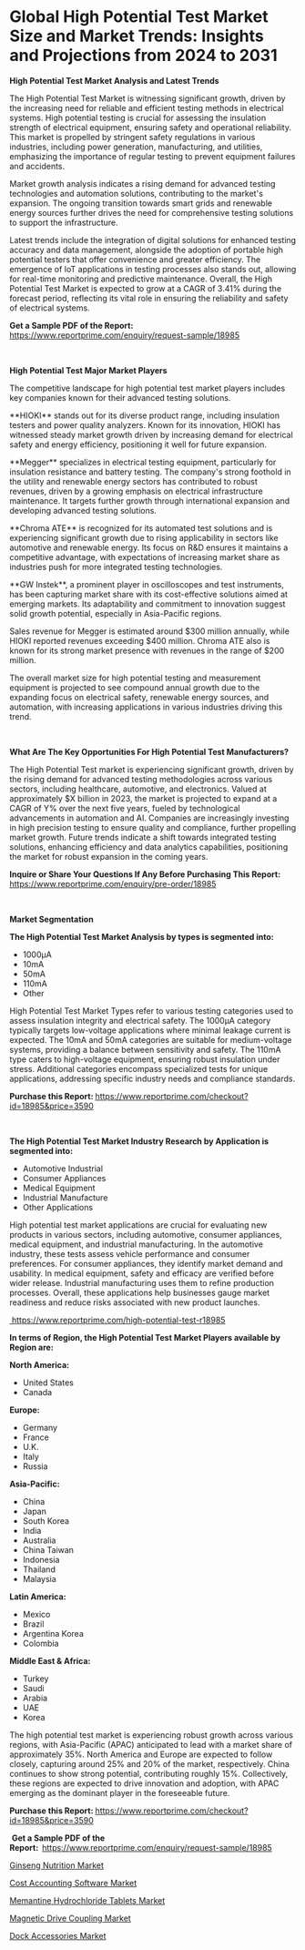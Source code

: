 <p><h1>Global High Potential Test Market Size and Market Trends: Insights and Projections from 2024 to 2031</h1></p><p><strong>High Potential Test Market Analysis and Latest Trends</strong></p>
<p><p>The High Potential Test Market is witnessing significant growth, driven by the increasing need for reliable and efficient testing methods in electrical systems. High potential testing is crucial for assessing the insulation strength of electrical equipment, ensuring safety and operational reliability. This market is propelled by stringent safety regulations in various industries, including power generation, manufacturing, and utilities, emphasizing the importance of regular testing to prevent equipment failures and accidents.</p><p>Market growth analysis indicates a rising demand for advanced testing technologies and automation solutions, contributing to the market's expansion. The ongoing transition towards smart grids and renewable energy sources further drives the need for comprehensive testing solutions to support the infrastructure. </p><p>Latest trends include the integration of digital solutions for enhanced testing accuracy and data management, alongside the adoption of portable high potential testers that offer convenience and greater efficiency. The emergence of IoT applications in testing processes also stands out, allowing for real-time monitoring and predictive maintenance. Overall, the High Potential Test Market is expected to grow at a CAGR of 3.41% during the forecast period, reflecting its vital role in ensuring the reliability and safety of electrical systems.</p></p>
<p><strong>Get a Sample PDF of the Report:&nbsp;</strong> <a href="https://www.reportprime.com/enquiry/request-sample/18985?utm_campaign=62&utm_medium=2&utm_source=Github&utm_content=ia&utm_term=22112024&utm_id=high-potential-test">https://www.reportprime.com/enquiry/request-sample/18985</a></p>
<p>&nbsp;</p>
<p><strong>High Potential Test Major Market Players</strong></p>
<p><p>The competitive landscape for high potential test market players includes key companies known for their advanced testing solutions. </p><p>**HIOKI** stands out for its diverse product range, including insulation testers and power quality analyzers. Known for its innovation, HIOKI has witnessed steady market growth driven by increasing demand for electrical safety and energy efficiency, positioning it well for future expansion.</p><p>**Megger** specializes in electrical testing equipment, particularly for insulation resistance and battery testing. The company's strong foothold in the utility and renewable energy sectors has contributed to robust revenues, driven by a growing emphasis on electrical infrastructure maintenance. It targets further growth through international expansion and developing advanced testing solutions.</p><p>**Chroma ATE** is recognized for its automated test solutions and is experiencing significant growth due to rising applicability in sectors like automotive and renewable energy. Its focus on R&D ensures it maintains a competitive advantage, with expectations of increasing market share as industries push for more integrated testing technologies.</p><p>**GW Instek**, a prominent player in oscilloscopes and test instruments, has been capturing market share with its cost-effective solutions aimed at emerging markets. Its adaptability and commitment to innovation suggest solid growth potential, especially in Asia-Pacific regions.</p><p>Sales revenue for Megger is estimated around $300 million annually, while HIOKI reported revenues exceeding $400 million. Chroma ATE also is known for its strong market presence with revenues in the range of $200 million. </p><p>The overall market size for high potential testing and measurement equipment is projected to see compound annual growth due to the expanding focus on electrical safety, renewable energy sources, and automation, with increasing applications in various industries driving this trend.</p></p>
<p>&nbsp;</p>
<p><strong>What Are The Key Opportunities For High Potential Test Manufacturers?</strong></p>
<p><p>The High Potential Test market is experiencing significant growth, driven by the rising demand for advanced testing methodologies across various sectors, including healthcare, automotive, and electronics. Valued at approximately $X billion in 2023, the market is projected to expand at a CAGR of Y% over the next five years, fueled by technological advancements in automation and AI. Companies are increasingly investing in high precision testing to ensure quality and compliance, further propelling market growth. Future trends indicate a shift towards integrated testing solutions, enhancing efficiency and data analytics capabilities, positioning the market for robust expansion in the coming years.</p></p>
<p><strong>Inquire or Share Your Questions If Any Before Purchasing This Report:</strong> <a href="https://www.reportprime.com/enquiry/pre-order/18985?utm_campaign=62&utm_medium=2&utm_source=Github&utm_content=ia&utm_term=22112024&utm_id=high-potential-test">https://www.reportprime.com/enquiry/pre-order/18985</a></p>
<p>&nbsp;</p>
<p><strong>Market Segmentation</strong></p>
<p><strong>The High Potential Test Market Analysis by types is segmented into:</strong></p>
<p><ul><li>1000μA</li><li>10mA</li><li>50mA</li><li>110mA</li><li>Other</li></ul></p>
<p><p>High Potential Test Market Types refer to various testing categories used to assess insulation integrity and electrical safety. The 1000μA category typically targets low-voltage applications where minimal leakage current is expected. The 10mA and 50mA categories are suitable for medium-voltage systems, providing a balance between sensitivity and safety. The 110mA type caters to high-voltage equipment, ensuring robust insulation under stress. Additional categories encompass specialized tests for unique applications, addressing specific industry needs and compliance standards.</p></p>
<p><strong>Purchase this Report:&nbsp;</strong><a href="https://www.reportprime.com/checkout?id=18985&price=3590&utm_campaign=62&utm_medium=2&utm_source=Github&utm_content=ia&utm_term=22112024&utm_id=high-potential-test">https://www.reportprime.com/checkout?id=18985&price=3590</a></p>
<p>&nbsp;</p>
<p><strong>The High Potential Test Market Industry Research by Application is segmented into:</strong></p>
<p><ul><li>Automotive Industrial</li><li>Consumer Appliances</li><li>Medical Equipment</li><li>Industrial Manufacture</li><li>Other Applications</li></ul></p>
<p><p>High potential test market applications are crucial for evaluating new products in various sectors, including automotive, consumer appliances, medical equipment, and industrial manufacturing. In the automotive industry, these tests assess vehicle performance and consumer preferences. For consumer appliances, they identify market demand and usability. In medical equipment, safety and efficacy are verified before wider release. Industrial manufacturing uses them to refine production processes. Overall, these applications help businesses gauge market readiness and reduce risks associated with new product launches.</p></p>
<p><a href="https://www.reportprime.com/high-potential-test-r18985?utm_campaign=62&utm_medium=2&utm_source=Github&utm_content=ia&utm_term=22112024&utm_id=high-potential-test">&nbsp;https://www.reportprime.com/high-potential-test-r18985</a></p>
<p><strong>In terms of Region, the High Potential Test Market Players available by Region are:</strong></p>
<p>
    <p> <strong> North America: </strong>
        <ul>
            <li>United States</li>
            <li>Canada</li>
        </ul>
        </p> 
    <p> <strong> Europe: </strong>
        <ul>
            <li>Germany</li>
            <li>France</li>
            <li>U.K.</li>
            <li>Italy</li>
            <li>Russia</li>
        </ul>
        </p> 
    <p> <strong> Asia-Pacific: </strong>
        <ul>
            <li>China</li>
            <li>Japan</li>
            <li>South Korea</li>
            <li>India</li>
            <li>Australia</li>
            <li>China Taiwan</li>
            <li>Indonesia</li>
            <li>Thailand</li>
            <li>Malaysia</li>
        </ul>
        </p> 
    <p> <strong> Latin America: </strong>
        <ul>
            <li>Mexico</li>
            <li>Brazil</li>
            <li>Argentina Korea</li>
            <li>Colombia</li>
        </ul>
        </p> 
    <p> <strong> Middle East & Africa: </strong>
        <ul>
            <li>Turkey</li>
            <li>Saudi</li>
            <li>Arabia</li>
            <li>UAE</li>
            <li>Korea</li>
        </ul>
    </p>
    </p>
<p><p>The high potential test market is experiencing robust growth across various regions, with Asia-Pacific (APAC) anticipated to lead with a market share of approximately 35%. North America and Europe are expected to follow closely, capturing around 25% and 20% of the market, respectively. China continues to show strong potential, contributing roughly 15%. Collectively, these regions are expected to drive innovation and adoption, with APAC emerging as the dominant player in the foreseeable future.</p></p>
<p><strong>Purchase this Report: </strong><a href="https://www.reportprime.com/checkout?id=18985&price=3590&utm_campaign=62&utm_medium=2&utm_source=Github&utm_content=ia&utm_term=22112024&utm_id=high-potential-test">https://www.reportprime.com/checkout?id=18985&price=3590</a></p>
<p>&nbsp;<strong>Get a Sample PDF of the Report:&nbsp;&nbsp;</strong><a href="https://www.reportprime.com/enquiry/request-sample/18985?utm_campaign=62&utm_medium=2&utm_source=Github&utm_content=ia&utm_term=22112024&utm_id=high-potential-test">https://www.reportprime.com/enquiry/request-sample/18985</a></p>
<p><strong></strong></p>
<p><p><a href="https://issuu.com/reportprime-2/docs/ginseng-nutrition-market-size-2030._36ea34835f3b8e?utm_campaign=62&utm_medium=2&utm_source=Github&utm_content=ia&utm_term=22112024&utm_id=high-potential-test">Ginseng Nutrition Market</a></p><p><a href="https://www.linkedin.com/pulse/insightful-cost-accounting-software-market-report-swot-analysis-yrize?utm_campaign=62&utm_medium=2&utm_source=Github&utm_content=ia&utm_term=22112024&utm_id=high-potential-test">Cost Accounting Software Market</a></p><p><a href="https://issuu.com/reportprime-2/docs/memantine-hydrochloride-tablets-mar_8838e0d890838d?utm_campaign=62&utm_medium=2&utm_source=Github&utm_content=ia&utm_term=22112024&utm_id=high-potential-test">Memantine Hydrochloride Tablets Market</a></p><p><a href="https://github.com/WashimHussain441/Market-Research-Report-List-1/blob/main/magnetic-drive-coupling-market.md?utm_campaign=62&utm_medium=2&utm_source=Github&utm_content=ia&utm_term=22112024&utm_id=high-potential-test">Magnetic Drive Coupling Market</a></p><p><a href="https://www.linkedin.com/pulse/in-depth-evaluation-dock-accessories-market-amacro-overview-yxrje?utm_campaign=62&utm_medium=2&utm_source=Github&utm_content=ia&utm_term=22112024&utm_id=high-potential-test">Dock Accessories Market</a></p></p>